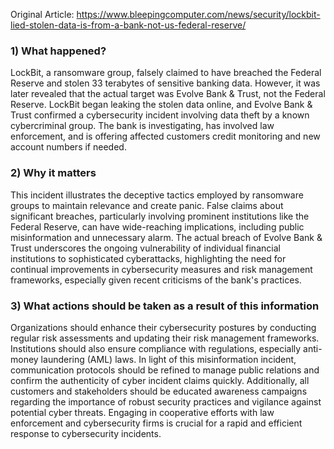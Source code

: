 Original Article: https://www.bleepingcomputer.com/news/security/lockbit-lied-stolen-data-is-from-a-bank-not-us-federal-reserve/

### 1) What happened?
LockBit, a ransomware group, falsely claimed to have breached the Federal Reserve and stolen 33 terabytes of sensitive banking data. However, it was later revealed that the actual target was Evolve Bank & Trust, not the Federal Reserve. LockBit began leaking the stolen data online, and Evolve Bank & Trust confirmed a cybersecurity incident involving data theft by a known cybercriminal group. The bank is investigating, has involved law enforcement, and is offering affected customers credit monitoring and new account numbers if needed.

### 2) Why it matters
This incident illustrates the deceptive tactics employed by ransomware groups to maintain relevance and create panic. False claims about significant breaches, particularly involving prominent institutions like the Federal Reserve, can have wide-reaching implications, including public misinformation and unnecessary alarm. The actual breach of Evolve Bank & Trust underscores the ongoing vulnerability of individual financial institutions to sophisticated cyberattacks, highlighting the need for continual improvements in cybersecurity measures and risk management frameworks, especially given recent criticisms of the bank's practices.

### 3) What actions should be taken as a result of this information
Organizations should enhance their cybersecurity postures by conducting regular risk assessments and updating their risk management frameworks. Institutions should also ensure compliance with regulations, especially anti-money laundering (AML) laws. In light of this misinformation incident, communication protocols should be refined to manage public relations and confirm the authenticity of cyber incident claims quickly. Additionally, all customers and stakeholders should be educated awareness campaigns regarding the importance of robust security practices and vigilance against potential cyber threats. Engaging in cooperative efforts with law enforcement and cybersecurity firms is crucial for a rapid and efficient response to cybersecurity incidents.